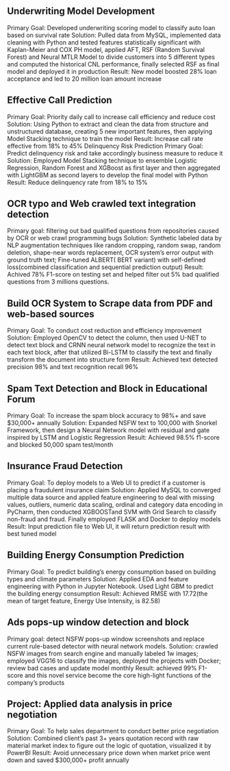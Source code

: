 
## Underwriting Model Development
Primary Goal: Developed underwriting scoring model to classify auto loan based on survival rate
Solution: Pulled data from MySQL, implemented data cleaning with Python and tested features statistically significant with Kaplan-Meier and COX PH model, applied AFT, RSF (Random Survival Forest) and Neural MTLR Model to divide customers into 5 different types and computed the historical CNL performance, finally selected RSF as final model and deployed it in production
Result: New model boosted 28% loan acceptance and led to 20 million loan amount increase


## Effective Call Prediction  
Primary Goal: Priority daily call to increase call efficiency and reduce cost
Solution: Using Python to extract and clean the data from structure and unstructured database, creating 5 new important features, then applying Model Stacking technique to train the model
Result: Increase call rate effective from 18% to 45%
 Delinquency Risk Prediction
Primary Goal: Predict delinquency risk and take accordingly business measure to reduce it
Solution: Employed Model Stacking technique to ensemble Logistic Regression, Random Forest and XGBoost as first layer and then aggregated with LightGBM as second layers to develop the final model with Python
Result: Reduce delinquency rate from 18% to 15%


## OCR typo and Web crawled text integration detection
Primary goal: filtering out bad qualified questions from repositories caused by OCR or web crawl programming bugs
Solution: Synthetic labeled data by NLP augmentation techniques like random cropping, random swap, random deletion, shape-near words replacement, OCR system’s error output with ground truth text; Fine-tuned  ALBERT( BERT variant) with self-defined loss(combined classification and sequential prediction output)
Result: Achived 78% F1-score  on testing set and helped filter out 5% bad qualified questions from 3 millions questions.

## Build OCR System to Scrape data from PDF and web-based sources 
Primary Goal: To conduct cost reduction and efficiency improvement
Solution: Employed OpenCV to detect the column, then used U-NET to detect text block and CRNN neural network model to recognize the text in each text block, after that utilized Bi-LSTM to classify the text and finally transform the document into structure form
Result: Achieved text detected precision 98% and text recognition recall 96%

## Spam Text Detection and Block in Educational Forum 
Primary Goal: To increase the spam block accuracy to 98%+ and save $30,000+ annually
Solution: Expanded NSFW text to 100,000 with Snorkel Framework, then design a Neural Network model with residual and gate inspired by LSTM and Logistic Regression
Result: Achieved 98.5% f1-score and blocked 50,000 spam test/month

## Insurance Fraud Detection 
Primary Goal: To deploy models to a Web UI to predict if a customer is placing a fraudulent insurance claim
Solution: Applied MySQL to converged multiple data source and applied feature engineering to deal with missing
values, outliers, numeric data scaling, ordinal and category data encoding in PyCharm, then conducted XGBOOSTand SVM with Grid Search to classify non-fraud and fraud. Finally employed FLASK and Docker to deploy models
Result: Input prediction file to Web UI, it will return prediction result with best tuned model

## Building Energy Consumption Prediction 
Primary Goal: To predict building’s energy consumption based on building types and climate parameters
Solution: Applied EDA and feature engineering with Python in Jupyter Notebook. Used Light GBM to predict the building energy consumption
Result: Achieved RMSE with 17.72(the mean of target feature, Energy Use Intensity, is 82.58)

## Ads pops-up window detection and block 
Primary goal: detect NSFW pops-up window screenshots and replace current rule-based detector with neural network models.
Solution: crawled NSFW images from search engine and manually labeled 1w images; employed VGG16 to classify the images, deployed the projects with Docker; review bad cases and update model monthly
Result: achieved 99% F1-score and this novel service become the core high-light functions of the company’s products

## Project: Applied data analysis in price negotiation
Primary Goal: To help sales department to conduct better price negotiation
Solution: Combined client’s past 3+ years quotation record with raw material market index to figure out the logic of quotation, visualized it by PowerBI
Result: Avoid unnecessary price down when market price went down and saved $300,000+ profit annually
